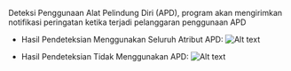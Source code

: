 Deteksi Penggunaan Alat Pelindung Diri (APD), program akan mengirimkan notifikasi peringatan ketika terjadi pelanggaran penggunaan APD

- Hasil Pendeteksian Menggunakan Seluruh Atribut APD:
![Alt text](images/YOLOv8n_GhostModule.png)

- Hasil Pendeteksian Tidak Menggunakan APD:
![Alt text](images/YOLOv8n_GhostModule.png)
